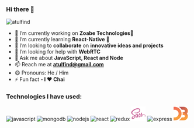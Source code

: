 ### Hi there 👋

<p align="left"> <img src="https://komarev.com/ghpvc/?username=atulfind" alt="atulfind" /> </p>

- 🔭 I’m currently working on **Zoabe Technologies🙈**
- 🌱 I’m currently learning **React-Native 📱**
- 👯 I’m looking to  **collaborate** on **innovative ideas and projects**
- 🤔 I’m looking for help with **WebRTC**
- 💬 Ask me about **JavaScript, React and Node**
- 📫 Reach me at **atulfind@gmail.com**
- 😄 Pronouns: He / Him
- ⚡ Fun fact **- I ❤️ Chai**


### Technologies I have used:
<p align="left">
<img src="https://devicons.github.io/devicon/devicon.git/icons/javascript/javascript-original.svg" alt="javascript" width="40" height="40"/> 
<img src="https://devicons.github.io/devicon/devicon.git/icons/mongodb/mongodb-original-wordmark.svg" alt="mongodb" width="40" height="40"/> 
<img src="https://devicons.github.io/devicon/devicon.git/icons/nodejs/nodejs-original-wordmark.svg" alt="nodejs" width="40" height="40"/>
<img src="https://devicons.github.io/devicon/devicon.git/icons/react/react-original-wordmark.svg" alt="react" width="40" height="40"/> 
<img src="https://devicons.github.io/devicon/devicon.git/icons/redux/redux-original.svg" alt="redux" width="40" height="40"/>
<img src="https://github.com/devicons/devicon/blob/master/icons/sass/sass-original.svg" alt="redux" width="40" height="40"/>
<img src="https://devicons.github.io/devicon/devicon.git/icons/express/express-original-wordmark.svg" alt="express" width="40" height="40"/> 
<img src="https://github.com/devicons/devicon/blob/master/icons/d3js/d3js-original.svg" alt="express" width="40" height="40"/> 
</p>
